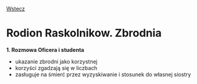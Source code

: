 [Wstecz](../polski.md)

# Rodion Raskolnikow. Zbrodnia

**1. Rozmowa Oficera i studenta**

-   ukazanie zbrodni jako korzystnej
-   korzyści zgadzają się w liczbach
-   zasługuje na śmierć przez wyzyskiwanie i stosunek do własnej siostry

